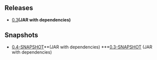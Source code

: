 ## Releases ##

  * <a href='http://multiverse.googlecode.com/svn/maven-repository/releases/org/multiverse/multiverse-alpha/0.3/multiverse-alpha-0.3-jar-with-dependencies.jar'>0.3</a>**(JAR with dependencies)**

## Snapshots ##

  * <a href='http://multiverse.googlecode.com/svn/maven-repository/snapshots/org/multiverse/multiverse-alpha/0.4-SNAPSHOT/multiverse-alpha-0.4-SNAPSHOT-jar-with-dependencies.jar'>0.4-SNAPSHOT</a>**(JAR with dependencies)
  ***<a href='http://multiverse.googlecode.com/svn/maven-repository/snapshots/org/multiverse/multiverse-alpha/0.3-SNAPSHOT/multiverse-alpha-0.3-SNAPSHOT-jar-with-dependencies.jar'>0.3-SNAPSHOT</a> (JAR with dependencies)